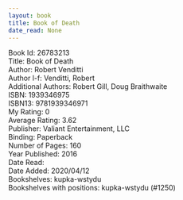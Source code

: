 ```yaml
---
layout: book
title: Book of Death
date_read: None
---
```


Book Id: 26783213<br />
Title: Book of Death<br />
Author: Robert Venditti<br />
Author l-f: Venditti, Robert<br />
Additional Authors: Robert Gill, Doug Braithwaite<br />
ISBN: 1939346975<br />
ISBN13: 9781939346971<br />
My Rating: 0<br />
Average Rating: 3.62<br />
Publisher: Valiant Entertainment, LLC<br />
Binding: Paperback<br />
Number of Pages: 160<br />
Year Published: 2016<br />
Date Read: <br />
Date Added: 2020/04/12<br />
Bookshelves: kupka-wstydu<br />
Bookshelves with positions: kupka-wstydu (#1250)<br />

